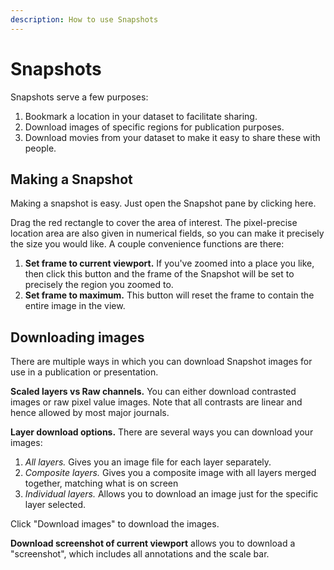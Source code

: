 ```yaml
---
description: How to use Snapshots
---
```


# Snapshots

Snapshots serve a few purposes:

1. Bookmark a location in your dataset to facilitate sharing.
2. Download images of specific regions for publication purposes.
3. Download movies from your dataset to make it easy to share these with people.

## Making a Snapshot

Making a snapshot is easy. Just open the Snapshot pane by clicking here.

Drag the red rectangle to cover the area of interest. The pixel-precise location area are also given in numerical fields, so you can make it precisely the size you would like. A couple convenience functions are there:

1. **Set frame to current viewport.** If you've zoomed into a place you like, then click this button and the frame of the Snapshot will be set to precisely the region you zoomed to.
2. **Set frame to maximum.** This button will reset the frame to contain the entire image in the view.

## Downloading images

There are multiple ways in which you can download Snapshot images for use in a publication or presentation.

**Scaled layers vs Raw channels.** You can either download contrasted images or raw pixel value images. Note that all contrasts are linear and hence allowed by most major journals.

**Layer download options.** There are several ways you can download your images:

1. _All layers._ Gives you an image file for each layer separately.
2. _Composite layers._ Gives you a composite image with all layers merged together, matching what is on screen
3. _Individual layers._ Allows you to download an image just for the specific layer selected.

Click "Download images" to download the images.

**Download screenshot of current viewport** allows you to download a "screenshot", which includes all annotations and the scale bar.
